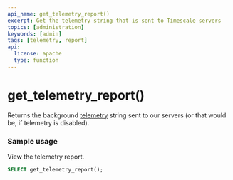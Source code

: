 ```yaml
---
api_name: get_telemetry_report()
excerpt: Get the telemetry string that is sent to Timescale servers
topics: [administration]
keywords: [admin]
tags: [telemetry, report]
api:
  license: apache
  type: function
---
```


# get_telemetry_report()

Returns the background [telemetry][telemetry] string sent to our servers
(or that would be, if telemetry is disabled).

### Sample usage

View the telemetry report.

```sql
SELECT get_telemetry_report();
```

[telemetry]: /timescaledb/:currentVersion:/how-to-guides/configuration/telemetry
